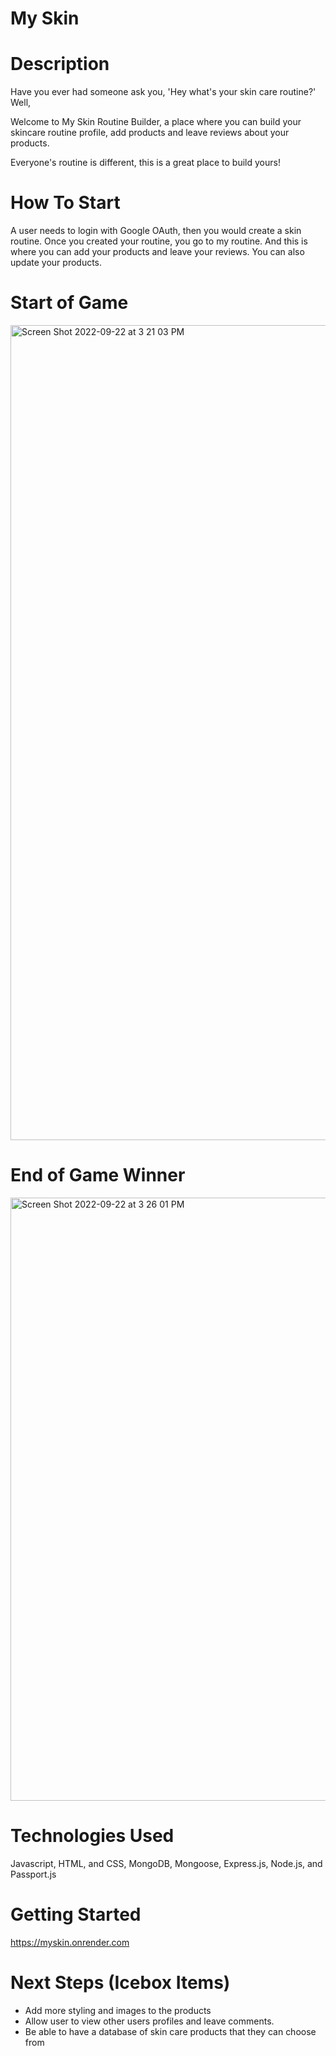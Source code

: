 # My Skin

# Description

Have you ever had someone ask you, 'Hey what's your skin care routine?' Well,

Welcome to My Skin Routine Builder, a place where you can build your skincare routine profile, add products and leave reviews about your products. 

Everyone's routine is different, this is a great place to build yours!

# How To Start
A user needs to login with Google OAuth, then you would create a skin routine.
Once you created your routine, you go to my routine. And this is where you can add your products and leave your reviews. You can also update your products.
 
# Start of Game
<img width="1304" alt="Screen Shot 2022-09-22 at 3 21 03 PM" src="https://user-images.githubusercontent.com/111536026/191861637-ec563cd3-8412-4e31-9ab9-4a5ed9751fad.png">

# End of Game Winner
<img width="965" alt="Screen Shot 2022-09-22 at 3 26 01 PM" src="https://user-images.githubusercontent.com/111536026/191862133-ed843b80-d99c-4c06-9d9d-1b7c0cba3551.png">

# Technologies Used
Javascript, HTML, and CSS, MongoDB, Mongoose, Express.js, Node.js, and Passport.js

# Getting Started

https://myskin.onrender.com

# Next Steps (Icebox Items)
- Add more styling and images to the products
- Allow user to view other users profiles and leave comments.
- Be able to have a database of skin care products that they can choose from 

